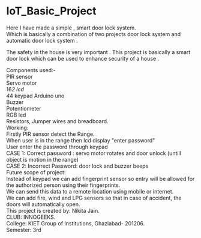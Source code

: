 # IoT_Basic_Project
Here I have made a simple , smart door lock system.                                                                                                                             
Which is basically a combination of two projects door lock system and automatic door lock system .                                                                               

The safety in the house is very important . This project is basically a smart door lock which can be used to enhance security of a house .                                       

Components used:-                                                                                                                                                               
PIR sensor                                                                                                                                                                       
Servo motor                                                                                                                                                                     
16*2 lcd                                                                                                                                                                         
4*4 keypad
Arduino uno                                                                                                                                                                     
Buzzer                                                                                                                                                                           
Potentiometer                                                                                                                                                                   
RGB led                                                                                                                                                                         
Resistors, Jumper wires and breadboard.                                                                                                                                        
Working:                                                                                                                                                                        
Firstly PIR sensor detect the Range.                                                                                                                                             
When user is in the range then lcd display "enter password"                                                                                                                     
User enter the password through keypad                                                                                                                                          
CASE 1: Correct password : servo motor rotates and door unlock (untill object is motion in the range)                                                                           
CASE 2: Incorrect Password: door lock and buzzer beeps                                                                                                                           
Future scope of project:                                                                                                                                                        
Instead of keypad we can add fingerprint sensor so entry will be allowed for the authorized person using their fingerprints.                                                     
We can send this data to a remote location using mobile or internet.                                                                                                             
We can add fire,  wind and LPG sensors so that in case of accident, the doors will automatically open.                                                                           
This project is created by: Nikita Jain.                                                                                                                                         
CLUB: INNOGEEKS.                                                                                                                                                                 
College: KIET Group of Institutions, Ghaziabad- 201206.                                                                                                                         
Semester: 3rd                                                                                                                                                                                                       
